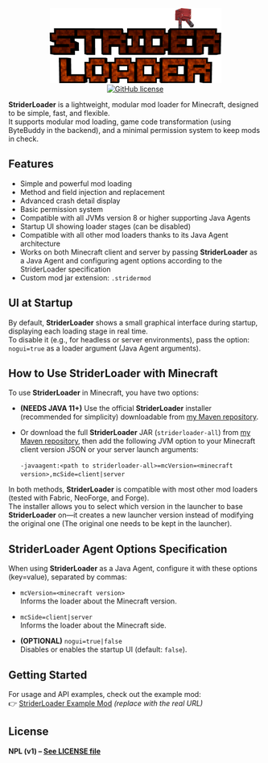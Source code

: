 <p align="center">
  <img src="./logo.png" width="341" height="149" alt="StriderLoader Logo">
  <br>
  <a href="./LICENSE">
    <img src="https://img.shields.io/badge/license-NPL-red.svg" alt="GitHub license">
  </a>
</p>

**StriderLoader** is a lightweight, modular mod loader for Minecraft, designed to be simple, fast, and flexible.  
It supports modular mod loading, game code transformation (using ByteBuddy in the backend), and a minimal permission system to keep mods in check.

## Features

- Simple and powerful mod loading
- Method and field injection and replacement
- Advanced crash detail display
- Basic permission system
- Compatible with all JVMs version 8 or higher supporting Java Agents
- Startup UI showing loader stages (can be disabled)
- Compatible with all other mod loaders thanks to its Java Agent architecture
- Works on both Minecraft client and server by passing **StriderLoader** as a Java Agent and configuring agent options according to the StriderLoader specification
- Custom mod jar extension: `.stridermod`

## UI at Startup

By default, **StriderLoader** shows a small graphical interface during startup, displaying each loading stage in real time.  
To disable it (e.g., for headless or server environments), pass the option: `nogui=true` as a loader argument (Java Agent arguments).

## How to Use StriderLoader with Minecraft

To use **StriderLoader** in Minecraft, you have two options:

- **(NEEDS JAVA 11+)** Use the official **StriderLoader** installer (recommended for simplicity) downloadable from [my Maven repository](https://maven.nozyx.dev/dev/nozyx/strider/striderinstaller/).
- Or download the full **StriderLoader** JAR (`striderloader-all`) from [my Maven repository](https://maven.nozyx.dev/dev/nozyx/strider/striderloader/), then add the following JVM option to your Minecraft client version JSON or your server launch arguments:

  `-javaagent:<path to striderloader-all>=mcVersion=<minecraft version>,mcSide=client|server`

In both methods, **StriderLoader** is compatible with most other mod loaders (tested with Fabric, NeoForge, and Forge).  
The installer allows you to select which version in the launcher to base **StriderLoader** on—it creates a new launcher version instead of modifying the original one (The original one needs to be kept in the launcher).

## StriderLoader Agent Options Specification

When using **StriderLoader** as a Java Agent, configure it with these options (key=value), separated by commas:

- `mcVersion=<minecraft version>`  
  Informs the loader about the Minecraft version.

- `mcSide=client|server`  
  Informs the loader about the Minecraft side.

- **(OPTIONAL)** `nogui=true|false`  
  Disables or enables the startup UI (default: `false`).

## Getting Started

For usage and API examples, check out the example mod:  
👉 [StriderLoader Example Mod](https://github.com/nozyx12/striderloader-examplemod) *(replace with the real URL)*

## License

**NPL (v1) – [See LICENSE file](./LICENSE)**
